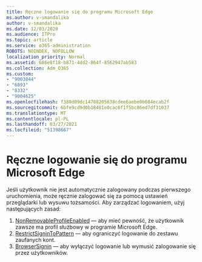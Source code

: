 ```yaml
---
title: Ręczne logowanie się do programu Microsoft Edge
ms.author: v-smandalika
author: v-smandalika
ms.date: 12/03/2020
ms.audience: ITPro
ms.topic: article
ms.service: o365-administration
ROBOTS: NOINDEX, NOFOLLOW
localization_priority: Normal
ms.assetid: 686e8f18-b871-4dd2-864f-8562947ab583
ms.collection: Adm_O365
ms.custom:
- "9003844"
- "6893"
- "8332"
- "9004625"
ms.openlocfilehash: f380d09dc14788205638cdee6aebe0b084ecab2f
ms.sourcegitcommit: 6bfe9cd9d0b18481e0cac6f1f5bc86ed7df31037
ms.translationtype: MT
ms.contentlocale: pl-PL
ms.lasthandoff: 03/27/2021
ms.locfileid: "51398667"
---
```

# <a name="sign-in-to-microsoft-edge-manually"></a>Ręczne logowanie się do programu Microsoft Edge

Jeśli użytkownik nie jest automatycznie zalogowany podczas pierwszego uruchomienia, może ręcznie zalogować się za pomocą ustawień przeglądarki lub wysuwu tożsamości. Aby zarządzać logowaniem, użyj następujących zasad:

1. [NonRemovableProfileEnabled](https://docs.microsoft.com/deployedge/microsoft-edge-policies#nonremovableprofileenabled) — aby mieć pewność, że użytkownik zawsze ma profil służbowy w programie Microsoft Edge.
2. [RestrictSigninToPattern](https://docs.microsoft.com/deployedge/microsoft-edge-policies#restrictsignintopattern) — aby ograniczyć logowanie do zestawu zaufanych kont.
3. [BrowserSignin](https://docs.microsoft.com/deployedge/microsoft-edge-policies#browsersignin) — aby wyłączyć logowanie lub wymusić zalogowanie się przez użytkowników.

